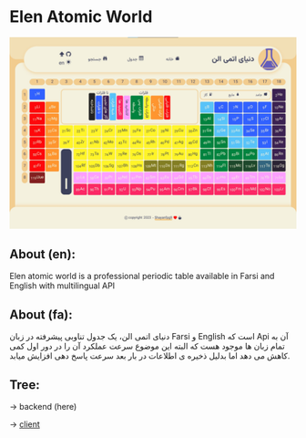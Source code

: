 # Elen Atomic World
![Elen main page](https://github.com/shayanfpg9/Elen/blob/master/client/src/asset/banner.jpg)

## About (en):
Elen atomic world is a professional periodic table available in Farsi and English with multilingual API

## About (fa):
دنیای اتمی الن، یک جدول تناوبی پیشرفته در زبان Farsi و English است که Api آن به تمام زبان ها موجود هست که البته این موضوع سرعت عملکرد آن را در دور اول کمی کاهش می دهد اما بدلیل ذخیره ی اطلاعات در بار بعد سرعت پاسخ دهی افزایش میابد.

## Tree:
-> backend (here)

-> [client](./client)
